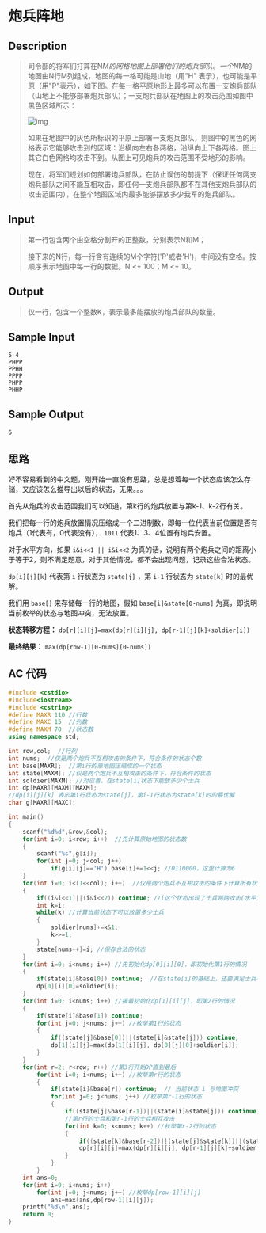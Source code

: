 # 炮兵阵地

## **Description**

> 司令部的将军们打算在N*M的网格地图上部署他们的炮兵部队。一个N*M的地图由N行M列组成，地图的每一格可能是山地（用"H" 表示），也可能是平原（用"P"表示），如下图。在每一格平原地形上最多可以布置一支炮兵部队（山地上不能够部署炮兵部队）；一支炮兵部队在地图上的攻击范围如图中黑色区域所示： 
>
> ![img](http://poj.org/images/1185_1.jpg)
>
> 如果在地图中的灰色所标识的平原上部署一支炮兵部队，则图中的黑色的网格表示它能够攻击到的区域：沿横向左右各两格，沿纵向上下各两格。图上其它白色网格均攻击不到。从图上可见炮兵的攻击范围不受地形的影响。 
>
> 现在，将军们规划如何部署炮兵部队，在防止误伤的前提下（保证任何两支炮兵部队之间不能互相攻击，即任何一支炮兵部队都不在其他支炮兵部队的攻击范围内），在整个地图区域内最多能够摆放多少我军的炮兵部队。 



## **Input**

> 第一行包含两个由空格分割开的正整数，分别表示N和M； 
>
> 接下来的N行，每一行含有连续的M个字符('P'或者'H')，中间没有空格。按顺序表示地图中每一行的数据。N <= 100；M <= 10。



## **Output**

> 仅一行，包含一个整数K，表示最多能摆放的炮兵部队的数量。



## **Sample Input**

    5 4
    PHPP
    PPHH
    PPPP
    PHPP
    PHHP



## **Sample Output**

    6



## **思路**

好不容易看到的中文题，刚开始一直没有思路，总是想着每一个状态应该怎么存储，又应该怎么推导出以后的状态，无果。。。

首先从炮兵的攻击范围我们可以知道，第k行的炮兵放置与第k-1、k-2行有关。

我们把每一行的炮兵放置情况压缩成一个二进制数，即每一位代表当前位置是否有炮兵（1代表有，0代表没有）， `1011` 代表1、3、4位置有炮兵安置。

对于水平方向，如果 `i&i<<1 || i&i<<2` 为真的话，说明有两个炮兵之间的距离小于等于2，则不满足题意，对于其他情况，都不会出现问题，记录这些合法状态。

`dp[i][j][k]` 代表第 `i` 行状态为 `state[j]` ，第 `i-1` 行状态为 `state[k]` 时的最优解。

我们用 `base[]` 来存储每一行的地图，假如 `base[i]&state[0-nums]` 为真，即说明当前枚举的状态与地图冲突，无法放置。

**状态转移方程：** `dp[r][i][j]=max(dp[r][i][j], dp[r-1][j][k]+soldier[i])`

**最终结果：** `max(dp[row-1][0-nums][0-nums])`



## AC 代码

```cpp
#include <cstdio>
#include<iostream>
#include <cstring>
#define MAXR 110 //行数
#define MAXC 15  //列数
#define MAXM 70  //状态数
using namespace std;

int row,col;  //行列
int nums;  //仅是两个炮兵不互相攻击的条件下，符合条件的状态个数
int base[MAXR];  //第i行的原地图压缩成的一个状态
int state[MAXM]; //仅是两个炮兵不互相攻击的条件下，符合条件的状态
int soldier[MAXM]; //对应着，在state[i]状态下能放多少个士兵
int dp[MAXR][MAXM][MAXM];
//dp[i][j][k] 表示第i行状态为state[j]，第i-1行状态为state[k]时的最优解
char g[MAXR][MAXC];

int main()
{
    scanf("%d%d",&row,&col);
    for(int i=0; i<row; i++)  //先计算原始地图的状态数
    {
        scanf("%s",g[i]);
        for(int j=0; j<col; j++)
            if(g[i][j]=='H') base[i]+=1<<j; //0110000，这里计算为6
    }
    for(int i=0; i<(1<<col); i++)  //仅是两个炮兵不互相攻击的条件下计算所有状态
    {
        if((i&i<<1)||(i&i<<2)) continue; //i这个状态出现了士兵两两攻击(水平方向)
        int k=i;
        while(k) //计算当前状态下可以放置多少士兵
        {
            soldier[nums]+=k&1;
            k>>=1;
        }
        state[nums++]=i; //保存合法的状态
    }
    for(int i=0; i<nums; i++) //先初始化dp[0][i][0]，即初始化第1行的情况
    {
        if(state[i]&base[0]) continue;  //在state[i]的基础上，还要满足士兵不能放在山上
        dp[0][i][0]=soldier[i];
    }
    for(int i=0; i<nums; i++) //接着初始化dp[1][i][j]，即第2行的情况
    {
        if(state[i]&base[1]) continue;
        for(int j=0; j<nums; j++) //枚举第1行的状态
        {
            if((state[j]&base[0])||(state[i]&state[j])) continue;
            dp[1][i][j]=max(dp[1][i][j], dp[0][j][0]+soldier[i]);
        }
    }
    for(int r=2; r<row; r++) //第3行开始DP直到最后
        for(int i=0; i<nums; i++) //枚举第r行的状态
        {
            if(state[i]&base[r]) continue;  // 当前状态 i 与地图冲突
            for(int j=0; j<nums; j++) //枚举第r-1行的状态
            {
                if((state[j]&base[r-1])||(state[i]&state[j])) continue;
                //第r行的士兵和第r-1行的士兵相互攻击
                for(int k=0; k<nums; k++) //枚举第r-2行的状态
                {
                    if((state[k]&base[r-2])||(state[j]&state[k])||(state[i]&state[k])) continue;
                    dp[r][i][j]=max(dp[r][i][j], dp[r-1][j][k]+soldier[i]);
                }
            }
        }
    int ans=0;
    for(int i=0; i<nums; i++)
        for(int j=0; j<nums; j++) //枚举dp[row-1][i][j]
            ans=max(ans,dp[row-1][i][j]);
    printf("%d\n",ans);
    return 0;
}
```

